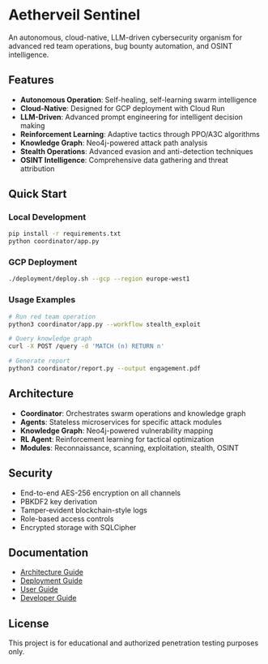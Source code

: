 # Aetherveil Sentinel

An autonomous, cloud-native, LLM-driven cybersecurity organism for advanced red team operations, bug bounty automation, and OSINT intelligence.

## Features

- **Autonomous Operation**: Self-healing, self-learning swarm intelligence
- **Cloud-Native**: Designed for GCP deployment with Cloud Run
- **LLM-Driven**: Advanced prompt engineering for intelligent decision making
- **Reinforcement Learning**: Adaptive tactics through PPO/A3C algorithms
- **Knowledge Graph**: Neo4j-powered attack path analysis
- **Stealth Operations**: Advanced evasion and anti-detection techniques
- **OSINT Intelligence**: Comprehensive data gathering and threat attribution

## Quick Start

### Local Development
```bash
pip install -r requirements.txt
python coordinator/app.py
```

### GCP Deployment
```bash
./deployment/deploy.sh --gcp --region europe-west1
```

### Usage Examples
```bash
# Run red team operation
python3 coordinator/app.py --workflow stealth_exploit

# Query knowledge graph
curl -X POST /query -d 'MATCH (n) RETURN n'

# Generate report
python3 coordinator/report.py --output engagement.pdf
```

## Architecture

- **Coordinator**: Orchestrates swarm operations and knowledge graph
- **Agents**: Stateless microservices for specific attack modules
- **Knowledge Graph**: Neo4j-powered vulnerability mapping
- **RL Agent**: Reinforcement learning for tactical optimization
- **Modules**: Reconnaissance, scanning, exploitation, stealth, OSINT

## Security

- End-to-end AES-256 encryption on all channels
- PBKDF2 key derivation
- Tamper-evident blockchain-style logs
- Role-based access controls
- Encrypted storage with SQLCipher

## Documentation

- [Architecture Guide](docs/architecture.md)
- [Deployment Guide](docs/deployment.md)
- [User Guide](docs/user_guide.md)
- [Developer Guide](docs/developer_guide.md)

## License

This project is for educational and authorized penetration testing purposes only.